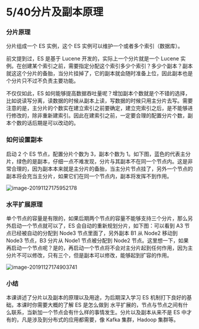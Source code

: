 # 5/40分片及副本原理

### 分片原理

分片组成一个 ES 实例，这个 ES 实例可以维护一个或者多个索引（数据库）。

前文提到过，ES 是基于 Lucene 开发的，实际上一个分片就是一个 Lucene 实例。在创建某个索引之前，需要指定分配这个索引多少个索引？多少个副本？副本就这这个分片的备胎，当分片挂掉了，它的副本就会随时准备上位，因此副本也是个分片只不过不负责主要功能。

不仅仅如此，ES 如何能够提高数据吞吐量呢？增加副本个数就是个不错的选择，比如说读写分离，读数据的时候从副本上读，写数据的时候只用主分片去写。需要注意的是，主分片的个数实在建立索引之前要确定，建立完索引之后，是不能够进行修改的，除非重新建索引。因此在建索引之前，一定要合理的配置分片个数，副本个数的话后期是可以改动的。

### 如何设置副本

启动 2 个 ES 节点，配置分片个数为 3，副本个数为 1。如下图，蓝色的代表主分片，绿色的是副本，仔细一点不难发现，分片与其副本不在同一个节点内。这是非常合理的，因为副本本来就是主分片的备胎，当主分片节点挂了，另外一个节点的副本将会充当主分片，如果它们在同一个节点内，副本将发挥不到作用。

![image-20191127175952178](https://images.gitbook.cn/2020-04-07-054133.png)

### 水平扩展原理

单个节点的容量是有限的，如果后期两个节点的容量不能够支持三个分片，那么另外启动一个节点就可以了，ES 会自动的重新规划分片，如下图：可以看到 A3 节点已经被自动的分配到 Node3 节点里面了，另外副本 B1 从 Node2 移动到 Node3 节点，B3 分片从 Node1 节点被分配到 Node2 节点。这里想一下，如果再启动一个节点呢？是的，再启动一个节点将不会对主分片起到任何作用，因为主分片不可以修改，只有三个，但是副本可以修改，能够起到扩容的作用。

![image-20191127174903741](https://images.gitbook.cn/2020-04-07-054315.png)

### 小结

本课讲述了分片以及副本的原理以及用途，为后期深入学习 ES 机制打下良好的基础，本课时你需要大概的了解 ES 是怎么做到 水平扩展的，节点与节点之间有什么联系，当新加一个节点会有什么样的事情发生。分片以及副本从来不是 ES 中才有的，凡是涉及到分布式的应用都需要，像 Kafka 集群，Hadoop 集群等。